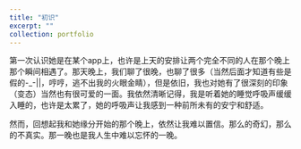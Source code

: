 ```yaml
---
title: "初识"
excerpt: ""
collection: portfolio
---
```


第一次认识她是在某个app上，也许是上天的安排让两个完全不同的人在那个晚上那个瞬间相遇了。那天晚上，我们聊了很晚，也聊了很多（当然后面才知道有些是假的-_-||，哼哼，逃不出我的火眼金睛），但是依旧，我也对她有了很深刻的印象（变态）当然也有很可爱的一面。我依然清晰记得，我是听着她的睡觉呼吸声缓缓入睡的，也许是太累了，她的呼吸声让我感到一种前所未有的安宁和舒适。

然而，回想起我和她缘分开始的那个晚上，依然让我难以置信。那么的奇幻，那么的不真实。那一晚也是我人生中难以忘怀的一晚。















